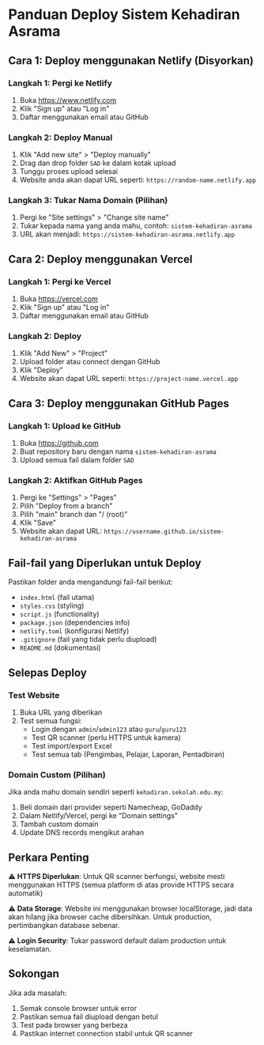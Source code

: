 # Panduan Deploy Sistem Kehadiran Asrama

## Cara 1: Deploy menggunakan Netlify (Disyorkan)

### Langkah 1: Pergi ke Netlify
1. Buka https://www.netlify.com
2. Klik "Sign up" atau "Log in"
3. Daftar menggunakan email atau GitHub

### Langkah 2: Deploy Manual
1. Klik "Add new site" > "Deploy manually"
2. Drag dan drop folder `SAD` ke dalam kotak upload
3. Tunggu proses upload selesai
4. Website anda akan dapat URL seperti: `https://random-name.netlify.app`

### Langkah 3: Tukar Nama Domain (Pilihan)
1. Pergi ke "Site settings" > "Change site name"
2. Tukar kepada nama yang anda mahu, contoh: `sistem-kehadiran-asrama`
3. URL akan menjadi: `https://sistem-kehadiran-asrama.netlify.app`

## Cara 2: Deploy menggunakan Vercel

### Langkah 1: Pergi ke Vercel
1. Buka https://vercel.com
2. Klik "Sign up" atau "Log in"
3. Daftar menggunakan email atau GitHub

### Langkah 2: Deploy
1. Klik "Add New" > "Project"
2. Upload folder atau connect dengan GitHub
3. Klik "Deploy"
4. Website akan dapat URL seperti: `https://project-name.vercel.app`

## Cara 3: Deploy menggunakan GitHub Pages

### Langkah 1: Upload ke GitHub
1. Buka https://github.com
2. Buat repository baru dengan nama `sistem-kehadiran-asrama`
3. Upload semua fail dalam folder `SAD`

### Langkah 2: Aktifkan GitHub Pages
1. Pergi ke "Settings" > "Pages"
2. Pilih "Deploy from a branch"
3. Pilih "main" branch dan "/ (root)"
4. Klik "Save"
5. Website akan dapat URL: `https://username.github.io/sistem-kehadiran-asrama`

## Fail-fail yang Diperlukan untuk Deploy

Pastikan folder anda mengandungi fail-fail berikut:
- `index.html` (fail utama)
- `styles.css` (styling)
- `script.js` (functionality)
- `package.json` (dependencies info)
- `netlify.toml` (konfigurasi Netlify)
- `.gitignore` (fail yang tidak perlu diupload)
- `README.md` (dokumentasi)

## Selepas Deploy

### Test Website
1. Buka URL yang diberikan
2. Test semua fungsi:
   - Login dengan `admin`/`admin123` atau `guru`/`guru123`
   - Test QR scanner (perlu HTTPS untuk kamera)
   - Test import/export Excel
   - Test semua tab (Pengimbas, Pelajar, Laporan, Pentadbiran)

### Domain Custom (Pilihan)
Jika anda mahu domain sendiri seperti `kehadiran.sekolah.edu.my`:
1. Beli domain dari provider seperti Namecheap, GoDaddy
2. Dalam Netlify/Vercel, pergi ke "Domain settings"
3. Tambah custom domain
4. Update DNS records mengikut arahan

## Perkara Penting

⚠️ **HTTPS Diperlukan**: Untuk QR scanner berfungsi, website mesti menggunakan HTTPS (semua platform di atas provide HTTPS secara automatik)

⚠️ **Data Storage**: Website ini menggunakan browser localStorage, jadi data akan hilang jika browser cache dibersihkan. Untuk production, pertimbangkan database sebenar.

⚠️ **Login Security**: Tukar password default dalam production untuk keselamatan.

## Sokongan

Jika ada masalah:
1. Semak console browser untuk error
2. Pastikan semua fail diupload dengan betul
3. Test pada browser yang berbeza
4. Pastikan internet connection stabil untuk QR scanner

